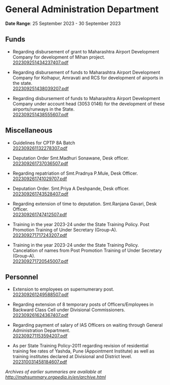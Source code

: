 # General Administration Department

**Date Range**: 25 September 2023 - 30 September 2023


## Funds
- Regarding disbursement of grant to Maharashtra Airport Development Company for development of Mihan project.\
  [202309251434237407.pdf](https://gr.maharashtra.gov.in/Site/Upload/Government%20Resolutions/English/202309251434237407.pdf)

- Regarding disbursement of funds to Maharashtra Airport Development Company for Kolhapur, Amravati and RCS for development of airports in the state.\
  [202309251438039207.pdf](https://gr.maharashtra.gov.in/Site/Upload/Government%20Resolutions/English/202309251438039207.pdf)

- Regarding disbursement of funds to Maharashtra Airport Development Company under account head (3053 0146) for the development of these airports/runways in the State.\
  [202309251438555607.pdf](https://gr.maharashtra.gov.in/Site/Upload/Government%20Resolutions/English/202309251438555607.pdf)

## Miscellaneous
- Guidelines for CPTP 8A Batch\
  [202309261132278307.pdf](https://gr.maharashtra.gov.in/Site/Upload/Government%20Resolutions/English/202309261132278307.pdf)

- Deputation Order Smt.Madhuri Sonawane, Desk officer.\
  [202309261737036507.pdf](https://gr.maharashtra.gov.in/Site/Upload/Government%20Resolutions/English/202309261737036507.pdf)

- Regarding repatriation of Smt.Pradnya P.Mule, Desk Officer.\
  [202309261741029707.pdf](https://gr.maharashtra.gov.in/Site/Upload/Government%20Resolutions/English/202309261741029707.pdf)

- Deputation Order. Smt.Priya A Deshpande, Desk officer.\
  [202309261743528407.pdf](https://gr.maharashtra.gov.in/Site/Upload/Government%20Resolutions/English/202309261743528407.pdf)

- Regarding extension of time to deputation. Smt.Ranjana Gavari, Desk Officer.\
  [202309261747412507.pdf](https://gr.maharashtra.gov.in/Site/Upload/Government%20Resolutions/English/202309261747412507.pdf)

- Training in the year 2023-24 under the State Training Policy. Post Promotion Training of Under Secretary (Group-A).\
  [202309271717243207.pdf](https://gr.maharashtra.gov.in/Site/Upload/Government%20Resolutions/English/202309271717243207.pdf)

- Training in the year 2023-24 under the State Training Policy. Cancelation of names from Post Promotion Training of Under Secretary (Group-A).\
  [202309271720545007.pdf](https://gr.maharashtra.gov.in/Site/Upload/Government%20Resolutions/English/202309271720545007.pdf)

## Personnel
- Extension to employees on supernumerary post.\
  [202309261249588507.pdf](https://gr.maharashtra.gov.in/Site/Upload/Government%20Resolutions/English/202309261249588507.pdf)

- Regarding extension of 8 temporary posts of Officers/Employees in Backward Class Cell under Divisional Commissioners.\
  [202309261624367407.pdf](https://gr.maharashtra.gov.in/Site/Upload/Government%20Resolutions/English/202309261624367407.pdf)

- Regarding payment of salary of IAS Officers on waiting through General Administration Department.\
  [202309271153594207.pdf](https://gr.maharashtra.gov.in/Site/Upload/Government%20Resolutions/English/202309271153594207.pdf)

- As per State Training Policy-2011 regarding revision of residential training fee rates of Yashda, Pune (Appointment Institute) as well as training institutes declared at Divisional and District level.\
  [202310031458184607.pdf](https://gr.maharashtra.gov.in/Site/Upload/Government%20Resolutions/English/202310031458184607.pdf)


*Archives of earlier summaries are available at http://mahsummary.orgpedia.in/en/archive.html*
